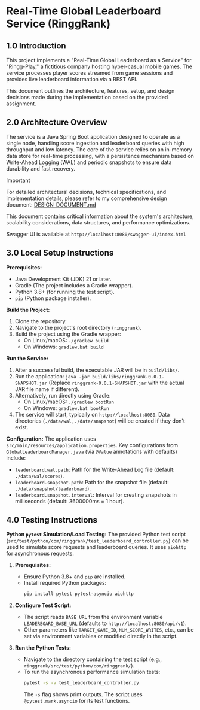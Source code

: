 # Real-Time Global Leaderboard Service (RinggRank)

## 1.0 Introduction
This project implements a "Real-Time Global Leaderboard as a Service" for "Ringg-Play," a fictitious company hosting hyper-casual mobile games. The service processes player scores streamed from game sessions and provides live leaderboard information via a REST API.

This document outlines the architecture, features, setup, and design decisions made during the implementation based on the provided assignment.

## 2.0 Architecture Overview
The service is a Java Spring Boot application designed to operate as a single node, handling score ingestion and leaderboard queries with high throughput and low latency. The core of the service relies on an in-memory data store for real-time processing, with a persistence mechanism based on Write-Ahead Logging (WAL) and periodic snapshots to ensure data durability and fast recovery.

> [!IMPORTANT]  
> For detailed architectural decisions, technical specifications, and implementation details, please refer to my comprehensive design document: [DESIGN_DOCUMENT.md](DESIGN_DOCUMENT.md)



This document contains critical information about the system's architecture, scalability considerations, data structures, and performance optimizations.

Swagger UI is available at `http://localhost:8080/swagger-ui/index.html`

## 3.0 Local Setup Instructions

**Prerequisites:**
* Java Development Kit (JDK) 21 or later.
* Gradle (The project includes a Gradle wrapper).
* Python 3.8+ (for running the test script).
* `pip` (Python package installer).

**Build the Project:**
1.  Clone the repository.
2.  Navigate to the project's root directory (`ringgrank`).
3.  Build the project using the Gradle wrapper:
    * On Linux/macOS: `./gradlew build`
    * On Windows: `gradlew.bat build`

**Run the Service:**
1.  After a successful build, the executable JAR will be in `build/libs/`.
2.  Run the application:
    `java -jar build/libs/ringgrank-0.0.1-SNAPSHOT.jar`
    (Replace `ringgrank-0.0.1-SNAPSHOT.jar` with the actual JAR file name if different).
3.  Alternatively, run directly using Gradle:
    * On Linux/macOS: `./gradlew bootRun`
    * On Windows: `gradlew.bat bootRun`
4.  The service will start, typically on `http://localhost:8080`. Data directories (`./data/wal`, `./data/snapshot`) will be created if they don't exist.

**Configuration:**
The application uses `src/main/resources/application.properties`. Key configurations from `GlobalLeaderboardManager.java` (via `@Value` annotations with defaults) include:
* `leaderboard.wal.path`: Path for the Write-Ahead Log file (default: `./data/wal/scores`).
* `leaderboard.snapshot.path`: Path for the snapshot file (default: `./data/snapshot/leaderboard`).
* `leaderboard.snapshot.interval`: Interval for creating snapshots in milliseconds (default: 3600000ms = 1 hour).

## 4.0 Testing Instructions

**Python `pytest` Simulation/Load Testing:**
The provided Python test script (`src/test/python/com/ringgrank/test_leaderboard_controller.py`) can be used to simulate score requests and leaderboard queries. It uses `aiohttp` for asynchronous requests.

1.  **Prerequisites:**
    * Ensure Python 3.8+ and `pip` are installed.
    * Install required Python packages:
        ```bash
        pip install pytest pytest-asyncio aiohttp
        ```

2.  **Configure Test Script:**
    * The script reads `BASE_URL` from the environment variable `LEADERBOARD_BASE_URL` (defaults to `http://localhost:8080/api/v1`).
    * Other parameters like `TARGET_GAME_ID`, `NUM_SCORE_WRITES`, etc., can be set via environment variables or modified directly in the script.

3.  **Run the Python Tests:**
    * Navigate to the directory containing the test script (e.g., `ringgrank/src/test/python/com/ringgrank/`).
    * To run the asynchronous performance simulation tests:
        ```bash
        pytest -s -v test_leaderboard_controller.py
        ```
        The `-s` flag shows print outputs. The script uses `@pytest.mark.asyncio` for its test functions.
